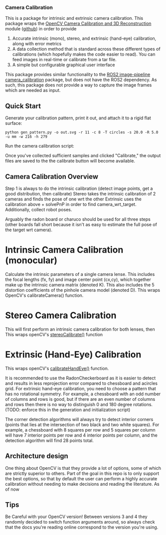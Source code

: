 ### Camera Calibration
This is a package for intrinsic and extrinsic camera calibration. This package wraps the [OpenCV Camera Calibration and 3D Reconstruction](https://docs.opencv.org/4.5.4/d9/d0c/group__calib3d.html#ga93efa9b0aa890de240ca32b11253dd4a) module ([github](https://github.com/opencv/opencv/tree/4.x/modules/calib3d)) in order to provide
1. Accurate intrinsic (mono), stereo, and extrinsic (hand-eye) calibration, along with error metrics
2. A data collection method that is standard across these different types of calibrations (which hopefully makes the code easier to read). You can feed images in real-time or calibrate from a tar file.
3. A simple but configurable graphical user interface 

This package provides similar functionality to the [ROS2 image-pipeline camera_calibration](https://github.com/ros-perception/image_pipeline/tree/rolling/camera_calibration) package, but does not have the ROS2 dependency. As such, this package does not provide a way to capture the image frames which are needed as input.

## Quick Start
Generate your calibration pattern, print it out, and attach it to a rigid flat surface:
```
python gen_pattern.py -o out.svg -r 11 -c 8 -T circles -s 20.0 -R 5.0 -u mm -w 216 -h 279
```
Run the camera calibration script:

Once you've collected sufficient samples and clicked "Calibrate," the output files are saved to the  the calibrate button will become available. 

## Camera Calibration Overview
Step 1 is always to do the intrinsic calibration (detect image points, get a good distribution, then calibrate)
Stereo takes the intrinsic calibration of 2 cameras and finds the pose of one wrt the other
Extrinsic uses the calibration above + solvePnP in order to find camera_wrt_target. Additionally, collect robot poses.

Arguably the radon board or charuco should be used for all three steps (other boards fall short because it isn't as easy to estimate the full pose of the target wrt camera).

# Intrinsic Camera Calibration (monocular)
Calculate the intrinsic parameters of a single camera lense. This includes the focal lengths (fx, fy) and image center point (cx,cy), which together make up the intrinsic camera matrix (denoted K). This also includes the 5 distortion coefficients of the pinhole camera model (denoted D).
This wraps OpenCV's calibrateCamera() function.

# Stereo Camera Calibration 
This will first perform an intrinsic camera calibration for both lenses, then 
This wraps openCV's [stereoCalibrate()](https://docs.opencv.org/4.5.4/d9/d0c/group__calib3d.html#ga246253dcc6de2e0376c599e7d692303a) function

# Extrinsic (Hand-Eye) Calibration
This wraps openCV's [calibrateHandEye()](https://docs.opencv.org/4.5.4/d9/d0c/group__calib3d.html#gaebfc1c9f7434196a374c382abf43439b) function.

It is recommended to use the RadonCheckerboard as it is easier to detect and results in less reprojection error compared to chessboard and acircles grid.
For extrinsic hand-eye calibration, you need to choose a pattern that has no rotational symmetry. For example, a chessboard with an odd number of columns and rows is good, but if there are an even number of columns and rows then there is no way to distinguish 0 and 180 degree rotations. (TODO: enforce this in the generation and initialization script)

The corner detection algorithms will always try to detect interior corners (points that lies at the intersection of two black and two white squares). For example, a chessboard with 8 squares per row and 5 squares per column will have 7 interior points per row and 4 interior points per column, and the detection algorithm will find 28 points total.

## Architecture design
One thing about OpenCV is that they provide a lot of options, some of which are strictly superior to others. Part of the goal in this repo is to only support the best options, so that by default the user can perform a highly accurate calibration without needing to make decisions and reading the literature.
As of now


## Tips
Be Careful with your OpenCV version! Between versions 3 and 4 they randomly decided to switch function arguments around, so always check that the docs you're reading online correspond to the version you're using.